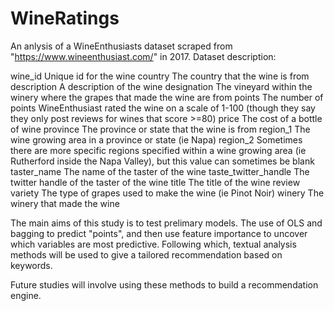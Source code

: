 # WineRatings

An anlysis of a WineEnthusiasts dataset scraped from "https://www.wineenthusiast.com/" in 2017. 
Dataset description:

wine_id	              Unique id for the wine
country	              The country that the wine is from
description	          A description of the wine 
designation	          The vineyard within the winery where the grapes that made the wine are from
points	              The number of points WineEnthusiast rated the wine on a scale of 1-100 (though they say they only post reviews for wines that score >=80)
price	                The cost of a bottle of wine
province	            The province or state that the wine is from
region_1	            The wine growing area in a province or state (ie Napa)
region_2	            Sometimes there are more specific regions specified within a wine growing area (ie Rutherford inside the Napa Valley), but this value can sometimes be blank
taster_name	          The name of the taster of the wine
taste_twitter_handle	The twitter handle of the taster of the wine
title	                The title of the wine review
variety	              The type of grapes used to make the wine (ie Pinot Noir)
winery	              The winery that made the wine

The main aims of this study is to test prelimary models. The use of OLS and bagging to predict "points", and then use feature importance to uncover which variables are most predictive. Following which, textual analysis methods will be used to give a tailored recommendation based on keywords.

Future studies will involve using these methods to build a recommendation engine.
